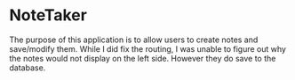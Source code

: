 # NoteTaker

The purpose of this application is to allow users to create notes and save/modify them. While I did fix the routing, I was unable to figure out why the notes would not display on the left side. However they do save to the database. 
